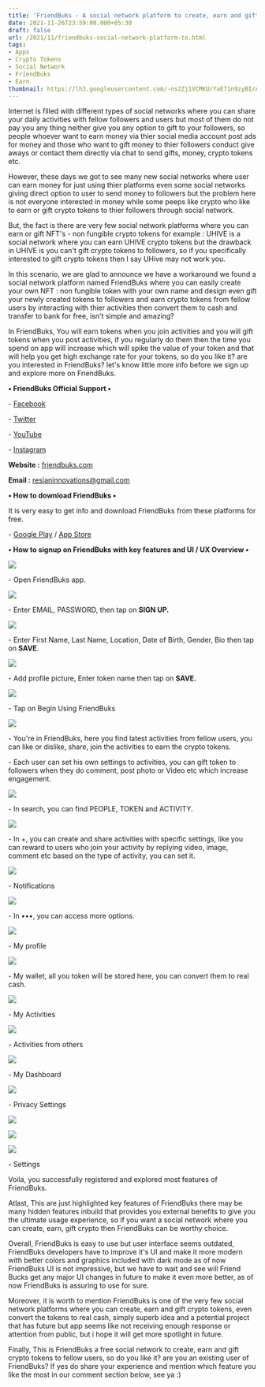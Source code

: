 ```yaml
---
title: 'FriendBuks - A social network platform to create, earn and gift crypto tokens for free.'
date: 2021-11-26T23:59:00.000+05:30
draft: false
url: /2021/11/friendbuks-social-network-platform-to.html
tags: 
- Apps
- Crypto Tokens
- Social Network
- FriendBuks
- Earn
thumbnail: https://lh3.googleusercontent.com/-ns2Zj1VCMKU/YaE71n9zyBI/AAAAAAAAHik/NwR8gcWUGcc7KSt-6K75JeMFo1u59_rEwCLcBGAsYHQ/s1600/1637956564262263-0.png
---
```


  

Internet is filled with different types of social networks where you can share your daily activities with fellow followers and users but most of them do not pay you any thing neither give you any option to gift to your followers, so people whoever want to earn money via thier social media account post ads for money and those who want to gift money to thier followers conduct give aways or contact them directly via chat to send gifts, money, crypto tokens etc.

  

However, these days we got to see many new social networks where user can earn money for just using thier platforms even some social networks giving direct option to user to send money to followers but the problem here is not everyone interested in money while some peeps like crypto who like to earn or gift crypto tokens to thier followers through social network.

  

But, the fact is there are very few social network platforms where you can earn or gift NFT's - non fungible crypto tokens for example : UHIVE is a social network where you can earn UHIVE crypto tokens but the drawback in UHIVE is you can't gift crypto tokens to followers, so if you specifically interested to gift crypto tokens then I say UHive may not work you. 

  

In this scenario, we are glad to announce we have a workaround we found a social network platform named FriendBuks where you can easily create your own NFT : non fungible token with your own name and design even gift your newly created tokens to followers and earn crypto tokens from fellow users by interacting with thier activities then convert them to cash and transfer to bank for free, isn't simple and amazing?

  

In FriendBuks, You will earn tokens when you join activities and you will gift tokens when you post activities, if you regularly do them then the time you spend on app will increase which will spike the value of your token and that will help you get high exchange rate for your tokens, so do you like it? are you interested in FriendBuks? let's know little more info before we sign up and explore more on FriendBuks.

  

**• FriendBuks Official Support •**

\- [Facebook](https://www.facebook.com/FriendBuks/)

\- [Twitter](https://twitter.com/FriendBuks)

\- [YouTube](https://www.youtube.com/channel/UCH4-n6dTjoxRcYy_vhNBdjQ/featured?view_as=subscriber)

\- [Instagram](https://www.instagram.com/friendbuks/)

**Website :** [friendbuks.com](http://friendbuks.com)

**Email :** [resianinnovations@gmail.com](mailto:resianinnovations@gmail.com)

**• How to download FriendBuks •**

It is very easy to get info and download FriendBuks from these platforms for free.

  

\- [Google Play](https://play.google.com/store/apps/details?id=com.resianinnovations.friendbuks.droid.friendbuks_droid) / [App Store](https://itunes.apple.com/us/app/friendbuks/id1334720320)

**• How to signup on FriendBuks with key features and UI / UX Overview •**

 **![](https://lh3.googleusercontent.com/-Z_0260qfOuA/YaE7034D05I/AAAAAAAAHig/EfnyVwQT8P0FBUttmkYnvWiSYV1CBN4cgCLcBGAsYHQ/s1600/1637956560832473-1.png)** 

\- Open FriendBuks app.

  

 ![](https://lh3.googleusercontent.com/-6KmDUHHu-Ao/YaE70LZdUUI/AAAAAAAAHic/Ujnje6_NBTQbYuGP4hByllKISfWYQ5IWQCLcBGAsYHQ/s1600/1637956557634388-2.png) 

  

\- Enter EMAIL, PASSWORD, then tap on **SIGN UP.**

 **![](https://lh3.googleusercontent.com/-GODGxQeTt50/YaE7zRNRJuI/AAAAAAAAHiY/atqt4t1e6AM-NZ9CsIDDkrVE9WHjSgEhACLcBGAsYHQ/s1600/1637956554188477-3.png)** 

\- Enter First Name, Last Name, Location, Date of Birth, Gender, Bio then tap on **SAVE**.

  

 ![](https://lh3.googleusercontent.com/-XFSsTIi6_P0/YaE7ybcj2zI/AAAAAAAAHiU/VZ09JkbU83YBdb73FUHGIXsU3fNnxH_KgCLcBGAsYHQ/s1600/1637956551036391-4.png) 

  

\- Add profile picture, Enter token name then tap on **SAVE.**

 **![](https://lh3.googleusercontent.com/-XaIvYWQRAUg/YaE7xn_CKYI/AAAAAAAAHiQ/3luj828FaUEOv4osjxDMeBglIMCKToW4wCLcBGAsYHQ/s1600/1637956547895963-5.png)** 

  

\- Tap on Begin Using FriendBuks

  

 ![](https://lh3.googleusercontent.com/-YHM_L6tnG-s/YaE7w95mCVI/AAAAAAAAHiM/ZldpTEEISGMZHzXhI5k-fmvDhR2RRS_KwCLcBGAsYHQ/s1600/1637956544700636-6.png) 

  

\- You're in FriendBuks, here you find latest activities from fellow users, you can like or dislike, share, join the activities to earn the crypto tokens.

  

\- Each user can set his own settings to activities, you can gift token to followers when they do comment, post photo or Video etc which increase engagement.

  

 ![](https://lh3.googleusercontent.com/-2nj8Nt-AZ8M/YaE7wCI9HQI/AAAAAAAAHiI/HB7mj3tC16QOe97rqmhvEQ2HelZlaxZGgCLcBGAsYHQ/s1600/1637956541750194-7.png) 

  

\- In search, you can find PEOPLE, TOKEN and ACTIVITY.

  

 ![](https://lh3.googleusercontent.com/-HTXsUs1Tj4M/YaE7vWCwrtI/AAAAAAAAHiE/OPkjvfWEKZMIjP1iP94DNv5zyqKsKWbNwCLcBGAsYHQ/s1600/1637956538434327-8.png) 

  

\- In +, you can create and share activities with specific settings, like you can reward to users who join your activity by replying video, image, comment etc based on the type of activity, you can set it.

  

 ![](https://lh3.googleusercontent.com/-_RqAFpesyF0/YaE7ubKl8MI/AAAAAAAAHiA/q2qPE58fmWwfUnkD46kDF0v2E2EeCf_RwCLcBGAsYHQ/s1600/1637956535302518-9.png) 

  

\- Notifications

  

 ![](https://lh3.googleusercontent.com/-Qroyum8vCp8/YaE7tlp3JWI/AAAAAAAAHh8/6LxoD744sXISxhk2Dgq05pUuZe5psHcoQCLcBGAsYHQ/s1600/1637956531576292-10.png) 

  

\- In •••, you can access more options.

  

 ![](https://lh3.googleusercontent.com/-8pqox87IajE/YaE7sruXbBI/AAAAAAAAHh4/W7jLkZWyx2YYk4MaYj5r-SIr-O02enQ3gCLcBGAsYHQ/s1600/1637956527546362-11.png) 

  

\- My profile

  

 ![](https://lh3.googleusercontent.com/-JFn-ScTAojc/YaE7rs1CVRI/AAAAAAAAHh0/V7XDF1f2IN8azPkxzyUlx2QdoA08tjY3wCLcBGAsYHQ/s1600/1637956522579250-12.png) 

  

  

\- My wallet, all you token will be stored here, you can convert them to real cash.

  

 ![](https://lh3.googleusercontent.com/-on-EyVd4_cQ/YaE7qesbVPI/AAAAAAAAHhw/GwkPFYtdLLU3QHR19WSV8VSmcYx6ETwbwCLcBGAsYHQ/s1600/1637956518237824-13.png) 

  

\- My Activities

  

 ![](https://lh3.googleusercontent.com/-duraBhpNPBU/YaE7pWVTx1I/AAAAAAAAHhs/sKo7uz5j4sU0hOQNn3tlayv1NTGxdkuFQCLcBGAsYHQ/s1600/1637956513535357-14.png) 

  

\- Activities from others

  

 ![](https://lh3.googleusercontent.com/-xhZ6DZc1_84/YaE7od5yKwI/AAAAAAAAHho/MYNltVnMA4AQF6F6oZSmZe33AHVE7JU9gCLcBGAsYHQ/s1600/1637956495968502-15.png) 

  

\- My Dashboard

  

 ![](https://lh3.googleusercontent.com/-CPogS6rE1Vs/YaE7gWX6vnI/AAAAAAAAHhg/b4trNfihCtIrR_qY7dP2Qgl3rARSTqf2ACLcBGAsYHQ/s1600/1637956462808938-16.png) 

  

\- Privacy Settings

  

 ![](https://lh3.googleusercontent.com/-8d_tqo2mHLk/YaE7bWEoKMI/AAAAAAAAHhY/XNaf0x8wzrgaVD2HsiDp0zb-bkVuchChQCLcBGAsYHQ/s1600/1637956445807545-17.png) 

  

  

 ![](https://lh3.googleusercontent.com/-F4qOgRSXcTU/YaE7XZ1ouWI/AAAAAAAAHhU/599k7X1fuYUm4Yw6hQBHNtzBW2_5vtDbACLcBGAsYHQ/s1600/1637956418462144-18.png) 

  

  

 ![](https://lh3.googleusercontent.com/-NPCNMpwX0cw/YaE7QSxZ5gI/AAAAAAAAHhQ/NttHh1o3urUrqqm1lIh1K-yW4_DC6-24wCLcBGAsYHQ/s1600/1637956391120810-19.png) 

  

\- Settings

  

Voila, you successfully registered and explored most features of FriendBuks.

  

Atlast, This are just highlighted key features of FriendBuks there may be many hidden features inbuild that provides you external benefits to give you the ultimate usage experience, so if you want a social network where you can create, earn, gift crypto then FriendBuks can be worthy choice.

  

Overall, FriendBuks is easy to use but user interface seems outdated, FriendBuks developers have to improve it's UI and make it more modern with better colors and graphics included with dark mode as of now FriendBuks UI is not impressive, but we have to wait and see will Friend Bucks get any major UI changes in future to make it even more better, as of now FriendBuks is assuring to use for sure.

  

Moreover, it is worth to mention FriendBuks is one of the very few social network platforms where you can create, earn and gift crypto tokens, even convert the tokens to real cash, simply superb idea and a potential project that has future but app seems like not receiving enough response or attention from public, but i hope it will get more spotlight in future.

  

Finally, This is FriendBuks a free social network to create, earn and gift crypto tokens to fellow users, so do you like it? are you an existing user of FriendBuks? If yes do share your experience and mention which feature you like the most in our comment section below, see ya :)